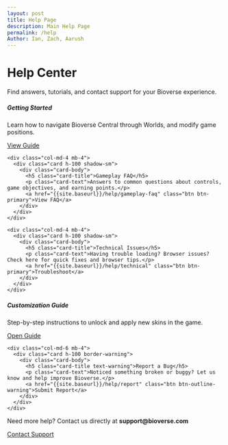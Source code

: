 ```yaml
---
layout: post
title: Help Page
description: Main Help Page
permalink: /help
Author: Ian, Zach, Aarush
---
```


<!-- Help Homepage - Styled with Bootstrap and Pilot Cities-like UI -->

<div class="container my-5">
  <h1 class="display-4 text-center mb-4">Help Center</h1>
  <p class="lead text-center mb-5">Find answers, tutorials, and contact support for your Bioverse experience.</p>

  <div class="row">
    <div class="col-md-4 mb-4">
      <div class="card h-100 shadow-sm">
        <div class="card-body">
          <h5 class="card-title">Getting Started</h5>
          <p class="card-text">Learn how to navigate Bioverse Central through Worlds, and modify game positions.</p>
          <a href="{{site.baseurl}}/world_help" class="btn btn-primary">View Guide</a>
        </div>
      </div>
    </div>
  
    <div class="col-md-4 mb-4">
      <div class="card h-100 shadow-sm">
        <div class="card-body">
          <h5 class="card-title">Gameplay FAQ</h5>
          <p class="card-text">Answers to common questions about controls, game objectives, and earning points.</p>
          <a href="{{site.baseurl}}/help/gameplay-faq" class="btn btn-primary">View FAQ</a>
        </div>
      </div>
    </div>
  
    <div class="col-md-4 mb-4">
      <div class="card h-100 shadow-sm">
        <div class="card-body">
          <h5 class="card-title">Technical Issues</h5>
          <p class="card-text">Having trouble loading? Browser issues? Check here for quick fixes and browser tips.</p>
          <a href="{{site.baseurl}}/help/technical" class="btn btn-primary">Troubleshoot</a>
        </div>
      </div>
    </div>
  </div>

  <div class="row mt-4">
    <div class="col-md-6 mb-4">
      <div class="card h-100 border-info">
        <div class="card-body">
          <h5 class="card-title text-info">Customization Guide</h5>
          <p class="card-text">Step-by-step instructions to unlock and apply new skins in the game.</p>
          <a href="{{site.baseurl}}/help/customization" class="btn btn-outline-info">Open Guide</a>
        </div>
      </div>
    </div>

    <div class="col-md-6 mb-4">
      <div class="card h-100 border-warning">
        <div class="card-body">
          <h5 class="card-title text-warning">Report a Bug</h5>
          <p class="card-text">Noticed something broken or buggy? Let us know and help improve Bioverse.</p>
          <a href="{{site.baseurl}}/help/report" class="btn btn-outline-warning">Submit Report</a>
        </div>
      </div>
    </div>
  </div>

  <div class="text-center mt-5">
    <p class="text-muted">Need more help? Contact us directly at <strong>support@bioverse.com</strong></p>
    <a href="{{site.baseurl}}/contact" class="btn btn-secondary">Contact Support</a>
  </div>
</div>
